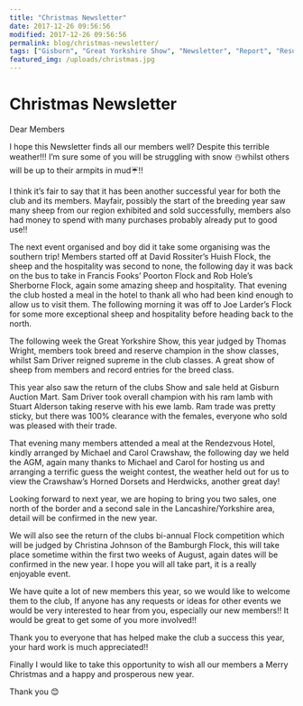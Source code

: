 ```yaml
---
title: "Christmas Newsletter"
date: 2017-12-26 09:56:56
modified: 2017-12-26 09:56:56
permalink: blog/christmas-newsletter/
tags: ["Gisburn", "Great Yorkshire Show", "Newsletter", "Report", "Results"]
featured_img: /uploads/christmas.jpg
---
```


# Christmas Newsletter

Dear Members

I hope this Newsletter finds all our members well? Despite this terrible weather!!! I’m sure some of you will be struggling with snow ☃️whilst others will be up to their armpits in mud☔️️!!

I think it’s fair to say that it has been another successful year for both the club and its members. Mayfair, possibly the start of the breeding year saw many sheep from our region exhibited and sold successfully, members also had money to spend with many purchases probably already put to good use!!

The next event organised and boy did it take some organising was the southern trip! Members started off at David Rossiter’s Huish Flock, the sheep and the hospitality was second to none, the following day it was back on the bus to take in Francis Fooks’ Poorton Flock and Rob Hole’s Sherborne Flock, again some amazing sheep and hospitality. That evening the club hosted a meal in the hotel to thank all who had been kind enough to allow us to visit them. The following morning it was off to Joe Larder’s Flock for some more exceptional sheep and hospitality before heading back to the north.

The following week the Great Yorkshire Show, this year judged by Thomas Wright, members took breed and reserve champion in the show classes, whilst Sam Driver reigned supreme in the club classes. A great show of sheep from members and record entries for the breed class.

This year also saw the return of the clubs Show and sale held at Gisburn Auction Mart. Sam Driver took overall champion with his ram lamb with Stuart Alderson taking reserve with his ewe lamb. Ram trade was pretty sticky, but there was 100% clearance with the females, everyone who sold was pleased with their trade.

That evening many members attended a meal at the Rendezvous Hotel, kindly arranged by Michael and Carol Crawshaw, the following day we held the AGM, again many thanks to Michael and Carol for hosting us and arranging a terrific guess the weight contest, the weather held out for us to view the Crawshaw’s Horned Dorsets and Herdwicks, another great day!

Looking forward to next year, we are hoping to bring you two sales, one north of the border and a second sale in the Lancashire/Yorkshire area, detail will be confirmed in the new year.

We will also see the return of the clubs bi-annual Flock competition which will be judged by Christina Johnson of the Bamburgh Flock, this will take place sometime within the first two weeks of August, again dates will be confirmed in the new year. I hope you will all take part, it is a really enjoyable event.

We have quite a lot of new members this year, so we would like to welcome them to the club, If anyone has any requests or ideas for other events we would be very interested to hear from you, especially our new members!! It would be great to get some of you more involved!!

Thank you to everyone that has helped make the club a success this year, your hard work is much appreciated!!

Finally I would like to take this opportunity to wish all our members a Merry Christmas and a happy and prosperous new year.

Thank you 😊
